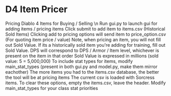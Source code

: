 # D4 Item Pricer
 Pricing Diablo 4 Items for Buying / Selling \n
 Run gui.py to launch gui for adding items / pricing items
 Click submit to add item to items.csv (Historical Sold Items)
 Clicking add to pricing options will send item to price_option.csv (For quoting item price / value)
 Note, when pricing an item, you will not fill out Sold Value. If its a historically sold item you're adding for training, fill out Sold Value.
 DPS will correspond to DPS / Armor / Item level, whichever is present on the item in that order
 Sold Value is expressed in millions (sold value: 5 = 5,000,000)
 To include stat types for items, modify main_stat_types (present in both gui.py and model.py, make them mirror eachother)
 The more items you had to the items.csv database, the better the tool will be at pricing items
 The current csv is loaded with Sorcress items. To clear these options, empty the items.csv, leave the header. Modify main_stat_types for your class stat priorities
